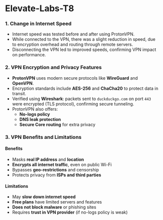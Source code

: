 # Elevate-Labs-T8

### 1. Change in Internet Speed
- Internet speed was tested before and after using ProtonVPN.
- While connected to the VPN, there was a slight reduction in speed, due to encryption overhead and routing through remote servers.
- Disconnecting the VPN led to improved speeds, confirming VPN impact on performance.

### 2. VPN Encryption and Privacy Features
- **ProtonVPN** uses modern secure protocols like **WireGuard** and **OpenVPN**.
- Encryption standards include **AES-256** and **ChaCha20** to protect data in transit.
- Verified using **Wireshark**: packets sent to `duckduckgo.com` on port `443` were encrypted (TLS protocol), confirming secure tunneling.
- ProtonVPN also offers:
  - **No-logs policy**
  - **DNS leak protection**
  - **Secure Core routing** for extra privacy

### 3. VPN Benefits and Limitations

#### Benefits
- Masks **real IP address** and **location**
- **Encrypts all internet traffic**, even on public Wi-Fi
- Bypasses **geo-restrictions** and censorship
- Protects privacy from **ISPs and third parties**

#### Limitations
- May **slow down internet speed**
- **Free plans** have limited servers and features
- **Does not block malware** or phishing sites
- Requires **trust in VPN provider** (if no-logs policy is weak)
